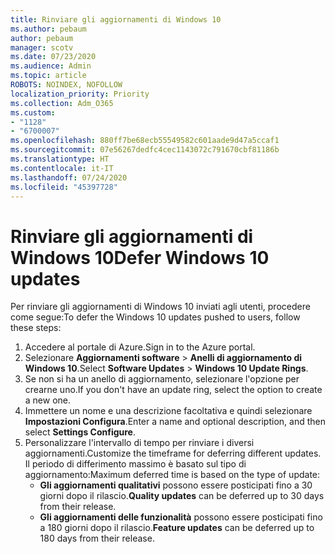 ```yaml
---
title: Rinviare gli aggiornamenti di Windows 10
ms.author: pebaum
author: pebaum
manager: scotv
ms.date: 07/23/2020
ms.audience: Admin
ms.topic: article
ROBOTS: NOINDEX, NOFOLLOW
localization_priority: Priority
ms.collection: Adm_O365
ms.custom:
- "1128"
- "6700007"
ms.openlocfilehash: 880ff7be68ecb55549582c601aade9d47a5ccaf1
ms.sourcegitcommit: 07e56267dedfc4cec1143072c791670cbf81186b
ms.translationtype: HT
ms.contentlocale: it-IT
ms.lasthandoff: 07/24/2020
ms.locfileid: "45397728"
---
```

# <a name="defer-windows-10-updates"></a><span data-ttu-id="99790-102">Rinviare gli aggiornamenti di Windows 10</span><span class="sxs-lookup"><span data-stu-id="99790-102">Defer Windows 10 updates</span></span>

<span data-ttu-id="99790-103">Per rinviare gli aggiornamenti di Windows 10 inviati agli utenti, procedere come segue:</span><span class="sxs-lookup"><span data-stu-id="99790-103">To defer the Windows 10 updates pushed to users, follow these steps:</span></span>

1. <span data-ttu-id="99790-104">Accedere al portale di Azure.</span><span class="sxs-lookup"><span data-stu-id="99790-104">Sign in to the Azure portal.</span></span>
2. <span data-ttu-id="99790-105">Selezionare **Aggiornamenti software**  >  **Anelli di aggiornamento di Windows 10**.</span><span class="sxs-lookup"><span data-stu-id="99790-105">Select  **Software Updates**  >  **Windows 10 Update Rings**.</span></span>
3. <span data-ttu-id="99790-106">Se non si ha un anello di aggiornamento, selezionare l'opzione per crearne uno.</span><span class="sxs-lookup"><span data-stu-id="99790-106">If you don't have an update ring, select the option to create a new one.</span></span>
4. <span data-ttu-id="99790-107">Immettere un nome e una descrizione facoltativa e quindi selezionare **Impostazioni Configura**.</span><span class="sxs-lookup"><span data-stu-id="99790-107">Enter a name and optional description, and then select  **Settings Configure**.</span></span>
5. <span data-ttu-id="99790-108">Personalizzare l'intervallo di tempo per rinviare i diversi aggiornamenti.</span><span class="sxs-lookup"><span data-stu-id="99790-108">Customize the timeframe for deferring different updates.</span></span> <span data-ttu-id="99790-109">Il periodo di differimento massimo è basato sul tipo di aggiornamento:</span><span class="sxs-lookup"><span data-stu-id="99790-109">Maximum deferred time is based on the type of update:</span></span>
    - <span data-ttu-id="99790-110">**Gli aggiornamenti qualitativi** possono essere posticipati fino a 30 giorni dopo il rilascio.</span><span class="sxs-lookup"><span data-stu-id="99790-110">**Quality updates**  can be deferred up to 30 days from their release.</span></span>
    - <span data-ttu-id="99790-111">**Gli aggiornamenti delle funzionalità** possono essere posticipati fino a 180 giorni dopo il rilascio.</span><span class="sxs-lookup"><span data-stu-id="99790-111">**Feature updates**  can be deferred up to 180 days from their release.</span></span>
